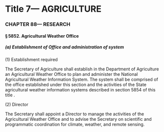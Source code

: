
# Title 7— AGRICULTURE
### CHAPTER 88— RESEARCH
#### § 5852. Agricultural Weather Office
##### (a) Establishment of Office and administration of system

(1) Establishment required

The Secretary of Agriculture shall establish in the Department of Agriculture an Agricultural Weather Office to plan and administer the National Agricultural Weather Information System. The system shall be comprised of the office established under this section and the activities of the State agricultural weather information systems described in section 5854 of this title .

(2) Director

The Secretary shall appoint a Director to manage the activities of the Agricultural Weather Office and to advise the Secretary on scientific and programmatic coordination for climate, weather, and remote sensing.
